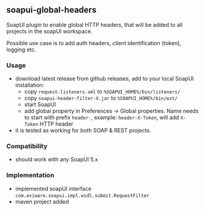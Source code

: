 ## soapui-global-headers
SoapUI plugin to enable global HTTP headers, that will be added to all projects in the soapUI workspace.

Possible use case is to add auth headers, client identification (token), logging etc.

### Usage 
- download latest release from github releases, add to your local SoapUI installation:
  - copy `request-listeners.xml` to `%SOAPUI_HOME%/bin/listeners/` 
  - copy `soapui-header-filter-X.jar` to `%SOAPUI_HOME%/bin/ext/`
  - start SoapUI
  - add global property in Preferences -> Global properties. Name needs to start with
  prefix `header-`, example: `header-X-Token`, will add `X-Token` HTTP header 
- it is tested as working for both SOAP & REST projects.

### Compatibility
- should work with any SoapUI 5.x

### Implementation
- implemented soapUI interface `com.eviware.soapui.impl.wsdl.submit.RequestFilter`
- maven project added